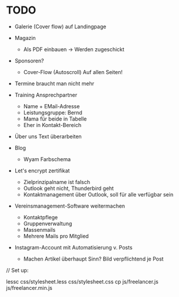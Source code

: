 # TODO

* Galerie (Cover flow) auf Landingpage
* Magazin
    * Als PDF einbauen -> Werden zugeschickt
* Sponsoren?
    * Cover-Flow (Autoscroll) Auf allen Seiten!
* Termine braucht man nicht mehr
* Training Ansprechpartner
    * Name + EMail-Adresse
    * Leistungsgruppe: Bernd
    * Mama für beide in Tabelle
    * Eher in Kontakt-Bereich
* Über uns Text überarbeiten
* Blog
    * Wyam Farbschema

* Let's encrypt zertifikat
    * Zielprinzipalname ist falsch
    * Outlook geht nicht, Thunderbird geht
    * Kontaktmanagement über Outlook, soll für alle verfügbar sein
* Vereinsmanagement-Software weitermachen
    * Kontaktpflege
    * Gruppenverwaltung
    * Massenmails
    * Mehrere Mails pro Mitglied
* Instagram-Account mit Automatisierung v. Posts
    * Machen Artikel überhaupt Sinn? Bild verpflichtend je Post

// Set up:

lessc css/stylesheet.less css/stylesheet.css
cp js/freelancer.js js/freelancer.min.js 